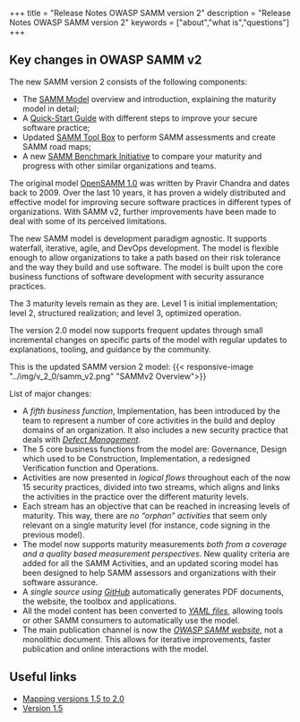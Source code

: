+++
title = "Release Notes OWASP SAMM version 2"
description = "Release Notes OWASP SAMM version 2"
keywords = ["about","what is","questions"]
+++

## Key changes in OWASP SAMM v2

The new SAMM version 2 consists of the following components:

* The [SAMM Model](https://owaspsamm.org/model/) overview and introduction, explaining the maturity model in detail;
* A [Quick-Start Guide](https://owaspsamm.org/quick-start-guide/) with different steps to improve your secure software practice;
* Updated [SAMM Tool Box](https://owaspsamm.org/assessment/) to perform SAMM assessments and create SAMM road maps;
* A new [SAMM Benchmark Initiative](https://owaspsamm.org/benchmarking/) to compare your maturity and progress with other similar organizations and teams.


The original model [OpenSAMM 1.0](https://www.opensamm.org/) was written by Pravir Chandra and dates back to 2009. Over the last 10 years, it has proven a widely distributed and effective model for improving secure software practices in different types of organizations. With SAMM v2, further improvements have been made to deal with some of its perceived limitations.

The new SAMM model is development paradigm agnostic. It supports waterfall, iterative, agile, and DevOps development. The model is flexible enough to allow organizations to take a path based on their risk tolerance and the way they build and use software. The model is built upon the core business functions of software development with security assurance practices.

The 3 maturity levels remain as they are. Level 1 is initial implementation; level 2, structured realization; and level 3, optimized operation.

The version 2.0 model now supports frequent updates through small incremental changes on specific parts of the model with regular updates to explanations, tooling, and guidance by the community.

This is the updated SAMM version 2 model:
{{< responsive-image  "../img/v_2_0/samm_v2.png" "SAMMv2 Overview">}}

List of major changes:

* A *fifth business function*, Implementation, has been introduced by the team to represent a number of core activities in the build and deploy domains of an organization. It also includes a new security practice that deals with *[Defect Management](/model/implementation/defect-management/)*.
* The 5 core business functions from the model are: Governance, Design which used to be Construction, Implementation, a redesigned Verification function and Operations.
* Activities are now presented in *logical flows* throughout each of the now 15 security practices, divided into two streams, which aligns and links the activities in the practice over the different maturity levels.
* Each stream has an objective that can be reached in increasing levels of maturity. This way, there are *no “orphan” activities* that seem only relevant on a single maturity level (for instance, code signing in the previous model).
* The model now supports maturity measurements *both from a coverage and a quality based measurement perspectives*. New quality criteria are added for all the SAMM Activities, and an updated scoring model has been designed to help SAMM assessors and organizations with their software assurance.
* A *single source using [GitHub](https://github.com/OWASP/samm)* automatically generates PDF documents, the website, the toolbox and applications.
* All the model content has been converted to *[YAML files](https://github.com/OWASP/samm/tree/master/Supporting%20Resources/v2.0/Datamodel/Datafiles)*, allowing tools or other SAMM consumers to automatically use the model.
* The main publication channel is now the *[OWASP SAMM website](https://owaspsamm.org/)*, not a monolithic document. This allows for iterative improvements, faster publication and online interactions with the model.


## Useful links

* [Mapping versions 1.5 to 2.0](/mapping-versions)
* [Version 1.5](/v1-5)
